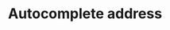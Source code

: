 ---
title: Autocomplete address
api:
  file: openapi-external-b2c.yaml
  operationId: FindAddress
hidden: false
---